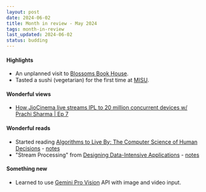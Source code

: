 ```yaml
---
layout: post
date: 2024-06-02
title: Month in review - May 2024
tags: month-in-review
last_updated: 2024-06-02
status: budding
---
```


#### Highlights
* An unplanned visit to [Blossoms Book House](https://www.blossombookhouse.in/).
* Tasted a sushi (vegetarian) for the first time at [MISU](https://maps.app.goo.gl/wPRfdFA13QwiMtH59).

#### Wonderful views
* [How JioCinema live streams IPL to 20 million concurrent devices w/ Prachi Sharma \| Ep 7](https://www.youtube.com/watch?v=36N1Bz7qW0A)

#### Wonderful reads
* Started reading [Algorithms to Live By: The Computer Science of Human Decisions](https://www.goodreads.com/book/show/25666050-algorithms-to-live-by) - [notes](/algorithms-to-live-by)
* "Stream Processing" from [Designing Data-Intensive Applications]((https://www.oreilly.com/library/view/designing-data-intensive-applications/9781491903063/)) - [notes](/ddia)

#### Something new
* Learned to use [Gemini Pro Vision](https://console.cloud.google.com/vertex-ai/publishers/google/model-garden/gemini-pro-vision?pli=1) API with image and video input.